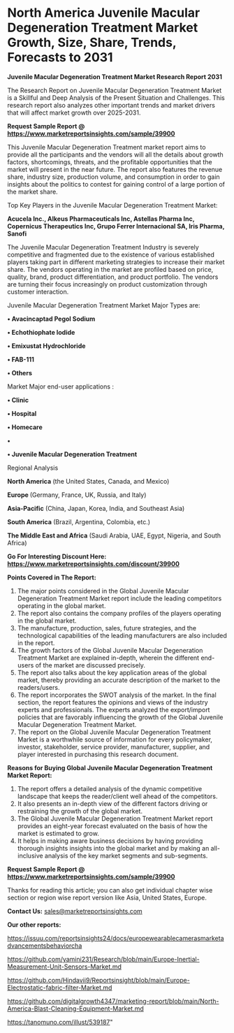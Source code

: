 # North America Juvenile Macular Degeneration Treatment Market Growth, Size, Share, Trends, Forecasts to 2031

<strong>Juvenile Macular Degeneration Treatment Market Research Report 2031</strong>

The Research Report on Juvenile Macular Degeneration Treatment Market is a Skillful and Deep Analysis of the Present Situation and Challenges. This research report also analyzes other important trends and market drivers that will affect market growth over 2025-2031.

<strong>Request Sample Report @ <a href=https://www.marketreportsinsights.com/sample/39900>https://www.marketreportsinsights.com/sample/39900</a></strong>

This Juvenile Macular Degeneration Treatment market report aims to provide all the participants and the vendors will all the details about growth factors, shortcomings, threats, and the profitable opportunities that the market will present in the near future. The report also features the revenue share, industry size, production volume, and consumption in order to gain insights about the politics to contest for gaining control of a large portion of the market share.

Top Key Players in the Juvenile Macular Degeneration Treatment Market:

<strong>Acucela Inc., Alkeus Pharmaceuticals Inc, Astellas Pharma Inc, Copernicus Therapeutics Inc, Grupo Ferrer Internacional SA, Iris Pharma, Sanofi</strong>

The Juvenile Macular Degeneration Treatment Industry is severely competitive and fragmented due to the existence of various established players taking part in different marketing strategies to increase their market share. The vendors operating in the market are profiled based on price, quality, brand, product differentiation, and product portfolio. The vendors are turning their focus increasingly on product customization through customer interaction.

Juvenile Macular Degeneration Treatment Market Major Types are:

<strong>•  Avacincaptad Pegol Sodium

•  Echothiophate Iodide

•  Emixustat Hydrochloride

•  FAB-111

•  Others</strong>

Market Major end-user applications :

<strong>•  Clinic

•  Hospital

•  Homecare

•  

•  Juvenile Macular Degeneration Treatment</strong>

Regional Analysis

</u><strong><b>North America</b></strong> (the United States, Canada, and Mexico)

<strong><b>Europe </b></strong>(Germany, France, UK, Russia, and Italy)

<strong><b>Asia-Pacific</b></strong> (China, Japan, Korea, India, and Southeast Asia)

<strong><b>South America</b></strong> (Brazil, Argentina, Colombia, etc.)

<strong><b>The Middle East and Africa</b></strong> (Saudi Arabia, UAE, Egypt, Nigeria, and South Africa)

<strong>Go For Interesting Discount Here: <a href=https://www.marketreportsinsights.com/discount/39900>https://www.marketreportsinsights.com/discount/39900</a></strong>

<strong>Points Covered in The Report:</strong>
<ol>
  <li>The major points considered in the Global Juvenile Macular Degeneration Treatment Market report include the leading competitors operating in the global market.</li>
  <li>The report also contains the company profiles of the players operating in the global market.</li>
  <li>The manufacture, production, sales, future strategies, and the technological capabilities of the leading manufacturers are also included in the report.</li>
  <li>The growth factors of the Global Juvenile Macular Degeneration Treatment Market are explained in-depth, wherein the different end-users of the market are discussed precisely.</li>
  <li>The report also talks about the key application areas of the global market, thereby providing an accurate description of the market to the readers/users.</li>
  <li>The report incorporates the SWOT analysis of the market. In the final section, the report features the opinions and views of the industry experts and professionals. The experts analyzed the export/import policies that are favorably influencing the growth of the Global Juvenile Macular Degeneration Treatment Market.</li>
  <li>The report on the Global Juvenile Macular Degeneration Treatment Market is a worthwhile source of information for every policymaker, investor, stakeholder, service provider, manufacturer, supplier, and player interested in purchasing this research document.</li>
</ol>
<strong>Reasons for Buying Global Juvenile Macular Degeneration Treatment Market Report:</strong>

<ol>
  <li>The report offers a detailed analysis of the dynamic competitive landscape that keeps the reader/client well ahead of the competitors.</li>
  <li>It also presents an in-depth view of the different factors driving or restraining the growth of the global market.</li>
  <li>The Global Juvenile Macular Degeneration Treatment Market report provides an eight-year forecast evaluated on the basis of how the market is estimated to grow.</li>
  <li>It helps in making aware business decisions by having providing thorough insights insights into the global market and by making an all-inclusive analysis of the key market segments and sub-segments.</li>
</ol>
<strong>Request Sample Report @ <a href=https://www.marketreportsinsights.com/sample/39900>https://www.marketreportsinsights.com/sample/39900</a></strong>


Thanks for reading this article; you can also get individual chapter wise section or region wise report version like Asia, United States, Europe.

<strong>Contact Us:</strong>
sales@marketreportsinsights.com

<strong>Our other reports:</strong>

<a href=https://issuu.com/reportsinsights24/docs/europewearablecamerasmarketadvancementsbehaviorcha>https://issuu.com/reportsinsights24/docs/europewearablecamerasmarketadvancementsbehaviorcha</a>

<a href=https://github.com/yamini231/Research/blob/main/Europe-Inertial-Measurement-Unit-Sensors-Market.md>https://github.com/yamini231/Research/blob/main/Europe-Inertial-Measurement-Unit-Sensors-Market.md</a>

<a href=https://github.com/Hindavii9/Reportsinsight/blob/main/Europe-Electrostatic-fabric-filter-Market.md>https://github.com/Hindavii9/Reportsinsight/blob/main/Europe-Electrostatic-fabric-filter-Market.md</a>

<a href=https://github.com/digitalgrowth4347/marketing-report/blob/main/North-America-Blast-Cleaning-Equipment-Market.md>https://github.com/digitalgrowth4347/marketing-report/blob/main/North-America-Blast-Cleaning-Equipment-Market.md</a>

<a href=https://tanomuno.com/illust/539187>https://tanomuno.com/illust/539187</a>"
